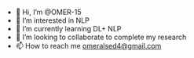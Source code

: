 - 👋 Hi, I’m @OMER-15
- 👀 I’m interested in NLP
- 🌱 I’m currently learning DL+ NLP
- 💞️ I’m looking to collaborate to complete my research
- 📫 How to reach me omeralsed4@gmail.com

<!---
OMER-15/OMER-15 is a ✨ special ✨ repository because its `README.md` (this file) appears on your GitHub profile.
You can click the Preview link to take a look at your changes.
--->
